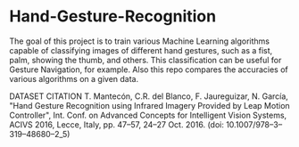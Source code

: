 # Hand-Gesture-Recognition
The goal of this project is to train various Machine Learning algorithms capable of classifying images of different hand gestures, such as a fist, palm, showing the thumb, and others. This classification can be useful for Gesture Navigation, for example.
Also this repo compares the accuracies of various algorithms on a given data.



DATASET CITATION
T. Mantecón, C.R. del Blanco, F. Jaureguizar, N. García, "Hand Gesture Recognition using Infrared Imagery Provided by Leap Motion Controller", Int. Conf. on Advanced Concepts for Intelligent Vision Systems, ACIVS 2016, Lecce, Italy, pp. 47–57, 24–27 Oct. 2016. (doi: 10.1007/978–3–319–48680–2_5)
